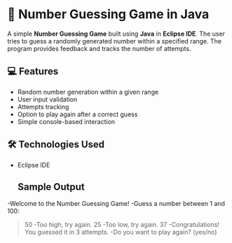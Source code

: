 # 🎯 Number Guessing Game in Java

A simple **Number Guessing Game** built using **Java** in **Eclipse IDE**. The user tries to guess a randomly generated number within a specified range. The program provides feedback and tracks the number of attempts.

## 💻 Features

- Random number generation within a given range
- User input validation
- Attempts tracking
- Option to play again after a correct guess
- Simple console-based interaction

## 🛠️ Technologies Used

- Eclipse IDE
  ## Sample Output
-Welcome to the Number Guessing Game!
-Guess a number between 1 and 100:
 > 50
-Too high, try again.
 > 25
-Too low, try again.
 > 37
-Congratulations! You guessed it in 3 attempts.
-Do you want to play again? (yes/no)


